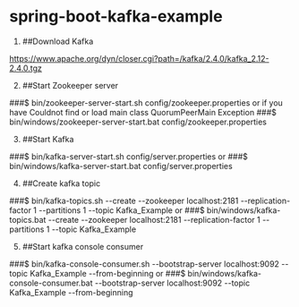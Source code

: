 # spring-boot-kafka-example

1. ##Download Kafka 

https://www.apache.org/dyn/closer.cgi?path=/kafka/2.4.0/kafka_2.12-2.4.0.tgz

2. ##Start Zookeeper server

###$ bin/zookeeper-server-start.sh config/zookeeper.properties 
or if you have Couldnot find or load main class QuorumPeerMain Exception
###$ bin/windows/zookeeper-server-start.bat config/zookeeper.properties

3. ##Start Kafka 

###$ bin/kafka-server-start.sh config/server.properties 
or 
###$ bin/windows/kafka-server-start.bat config/server.properties

4. ##Create kafka topic  

###$ bin/kafka-topics.sh --create --zookeeper localhost:2181 --replication-factor 1 --partitions 1 --topic Kafka_Example
or
###$ bin/windows/kafka-topics.bat --create --zookeeper localhost:2181 --replication-factor 1 --partitions 1 --topic Kafka_Example

5. ##Start kafka console consumer  

###$ bin/kafka-console-consumer.sh --bootstrap-server localhost:9092 --topic Kafka_Example --from-beginning
or
###$ bin/windows/kafka-console-consumer.bat --bootstrap-server localhost:9092 --topic Kafka_Example --from-beginning
